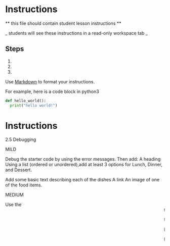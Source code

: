 # Instructions  

  ** this file should contain student lesson instructions **

  _ students will see these instructions in a read-only workspace tab _

  ## Steps
  1. 
  2. 
  3. 

  Use [Markdown](https://gist.github.com/cuonggt/9b7d08a597b167299f0d) to format your instructions.

  For example, here is a code block in python3
```python
def hello_world():
  print("hello world!")
```

  # Instructions  

2.5 Debugging


MILD

Debug the starter code by using the error messages. Then add:
A heading
Using a list (ordered or unordered),add at least 3 options for Lunch, Dinner, and Dessert.

Add some basic text describing each of the dishes
A link
An image of one of the food items.

MEDIUM 

Use the <marquee> tag to make elements move around with attributes you can find here: https://developer.mozilla.org/en-US/docs/Web/HTML/Element/marquee
(Optional but will be counted as extra credit)
SPICY

Use https://www.w3schools.com/ to find something new and cool you can add to your website.

Extension:

How would you be able to add this project link to your Github portfolio?